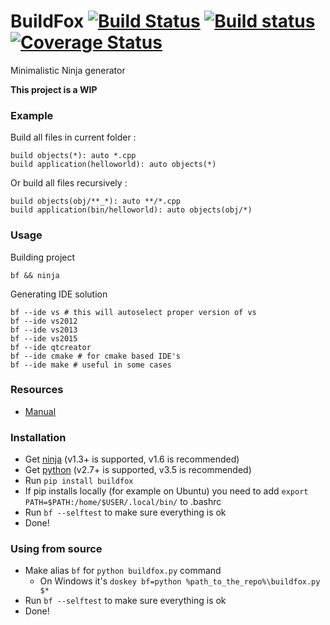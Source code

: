 # BuildFox [![Build Status](https://travis-ci.org/beardsvibe/buildfox.svg?branch=master)](https://travis-ci.org/beardsvibe/buildfox) [![Build status](https://ci.appveyor.com/api/projects/status/kj1pa6f94889mxna/branch/master?svg=true)](https://ci.appveyor.com/project/jimon/buildfox/branch/master) [![Coverage Status](https://coveralls.io/repos/beardsvibe/buildfox/badge.svg?branch=master&service=github)](https://coveralls.io/github/beardsvibe/buildfox?branch=master)

Minimalistic Ninja generator

**This project is a WIP**

### Example

Build all files in current folder :

	build objects(*): auto *.cpp
	build application(helloworld): auto objects(*)

Or build all files recursively :

	build objects(obj/**_*): auto **/*.cpp
	build application(bin/helloworld): auto objects(obj/*)

### Usage

Building project

	bf && ninja

Generating IDE solution

	bf --ide vs # this will autoselect proper version of vs
	bf --ide vs2012
	bf --ide vs2013
	bf --ide vs2015
	bf --ide qtcreator
	bf --ide cmake # for cmake based IDE's
	bf --ide make # useful in some cases

### Resources

- [Manual](docs/manual.md)

### Installation

- Get [ninja](https://martine.github.io/ninja/) (v1.3+ is supported, v1.6 is recommended)
- Get [python](https://www.python.org/) (v2.7+ is supported, v3.5 is recommended)
- Run ```pip install buildfox```
- If pip installs locally (for example on Ubuntu) you need to add ```export PATH=$PATH:/home/$USER/.local/bin/``` to .bashrc
- Run ```bf --selftest``` to make sure everything is ok
- Done!

### Using from source

- Make alias ```bf``` for ```python buildfox.py``` command
	- On Windows it's ```doskey bf=python %path_to_the_repo%\buildfox.py $*```
- Run ```bf --selftest``` to make sure everything is ok
- Done!
